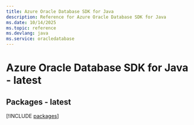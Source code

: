 ```yaml
---
title: Azure Oracle Database SDK for Java
description: Reference for Azure Oracle Database SDK for Java
ms.date: 10/14/2025
ms.topic: reference
ms.devlang: java
ms.service: oracledatabase
---
```

# Azure Oracle Database SDK for Java - latest
## Packages - latest
[!INCLUDE [packages](oracle-database-index.md)]